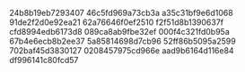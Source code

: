 24b8b19eb7293407
46c5fd969a73cb3a
a35c31bf9e6d1068
91de2f2d0e92ea21
62a76646f0ef2510
f2f51d8b1390637f
cfd8994edb6173d8
089ca8ab9fbe32ef
000f4c321fd0b95a
67b4e6ecb8b2ee37
5a85814698d7cb96
52ff86b5095a2599
702baf45d3830127
0208457975cd966e
aad9b6164d116e84
df996141c80fcd57
